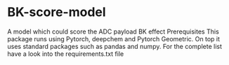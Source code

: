 # BK-score-model
A model which could score the ADC payload BK effect
Prerequisites
This package runs using Pytorch, deepchem and Pytorch Geometric. On top it uses standard packages such as pandas and numpy. For the complete list have a look into the requirements.txt file

